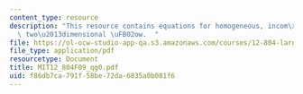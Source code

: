 ```yaml
---
content_type: resource
description: "This resource contains equations for homogeneous, incom\xADpressible,\
  \ two\u2013dimensional \uFB02ow.  "
file: https://ol-ocw-studio-app-qa.s3.amazonaws.com/courses/12-804-large-scale-flow-dynamics-lab-fall-2009/f86db7ca791f58be72da6835a0b081f6_MIT12_804F09_qg0.pdf
file_type: application/pdf
resourcetype: Document
title: MIT12_804F09_qg0.pdf
uid: f86db7ca-791f-58be-72da-6835a0b081f6
---
```

